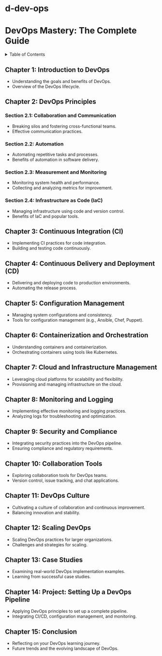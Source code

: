 # d-dev-ops
# DevOps Mastery: The Complete Guide

<details>
<summary>Table of Contents</summary>

- [Chapter 1: Introduction to DevOps](#chapter-1-introduction-to-devops)
- [Chapter 2: DevOps Principles](#chapter-2-devops-principles)
  - [Section 2.1: Collaboration and Communication](#section-21-collaboration-and-communication)
  - [Section 2.2: Automation](#section-22-automation)
  - [Section 2.3: Measurement and Monitoring](#section-23-measurement-and-monitoring)
  - [Section 2.4: Infrastructure as Code (IaC)](#section-24-infrastructure-as-code-iac)
- [Chapter 3: Continuous Integration (CI)](#chapter-3-continuous-integration-ci)
- [Chapter 4: Continuous Delivery and Deployment (CD)](#chapter-4-continuous-delivery-and-deployment-cd)
- [Chapter 5: Configuration Management](#chapter-5-configuration-management)
- [Chapter 6: Containerization and Orchestration](#chapter-6-containerization-and-orchestration)
- [Chapter 7: Cloud and Infrastructure Management](#chapter-7-cloud-and-infrastructure-management)
- [Chapter 8: Monitoring and Logging](#chapter-8-monitoring-and-logging)
- [Chapter 9: Security and Compliance](#chapter-9-security-and-compliance)
- [Chapter 10: Collaboration Tools](#chapter-10-collaboration-tools)
- [Chapter 11: DevOps Culture](#chapter-11-devops-culture)
- [Chapter 12: Scaling DevOps](#chapter-12-scaling-devops)
- [Chapter 13: Case Studies](#chapter-13-case-studies)
- [Chapter 14: Project: Setting Up a DevOps Pipeline](#chapter-14-project-setting-up-a-devops-pipeline)
- [Chapter 15: Conclusion](#chapter-15-conclusion)

</details>

## Chapter 1: Introduction to DevOps
- Understanding the goals and benefits of DevOps.
- Overview of the DevOps lifecycle.

## Chapter 2: DevOps Principles
### Section 2.1: Collaboration and Communication
- Breaking silos and fostering cross-functional teams.
- Effective communication practices.

### Section 2.2: Automation
- Automating repetitive tasks and processes.
- Benefits of automation in software delivery.

### Section 2.3: Measurement and Monitoring
- Monitoring system health and performance.
- Collecting and analyzing metrics for improvement.

### Section 2.4: Infrastructure as Code (IaC)
- Managing infrastructure using code and version control.
- Benefits of IaC and popular tools.

## Chapter 3: Continuous Integration (CI)
- Implementing CI practices for code integration.
- Building and testing code continuously.

## Chapter 4: Continuous Delivery and Deployment (CD)
- Delivering and deploying code to production environments.
- Automating the release process.

## Chapter 5: Configuration Management
- Managing system configurations and consistency.
- Tools for configuration management (e.g., Ansible, Chef, Puppet).

## Chapter 6: Containerization and Orchestration
- Understanding containers and containerization.
- Orchestrating containers using tools like Kubernetes.

## Chapter 7: Cloud and Infrastructure Management
- Leveraging cloud platforms for scalability and flexibility.
- Provisioning and managing infrastructure on the cloud.

## Chapter 8: Monitoring and Logging
- Implementing effective monitoring and logging practices.
- Analyzing logs for troubleshooting and optimization.

## Chapter 9: Security and Compliance
- Integrating security practices into the DevOps pipeline.
- Ensuring compliance and regulatory requirements.

## Chapter 10: Collaboration Tools
- Exploring collaboration tools for DevOps teams.
- Version control, issue tracking, and chat applications.

## Chapter 11: DevOps Culture
- Cultivating a culture of collaboration and continuous improvement.
- Balancing innovation and stability.

## Chapter 12: Scaling DevOps
- Scaling DevOps practices for larger organizations.
- Challenges and strategies for scaling.

## Chapter 13: Case Studies
- Examining real-world DevOps implementation examples.
- Learning from successful case studies.

## Chapter 14: Project: Setting Up a DevOps Pipeline
- Applying DevOps principles to set up a complete pipeline.
- Integrating CI/CD, configuration management, and monitoring.

## Chapter 15: Conclusion
- Reflecting on your DevOps learning journey.
- Future trends and the evolving landscape of DevOps.

